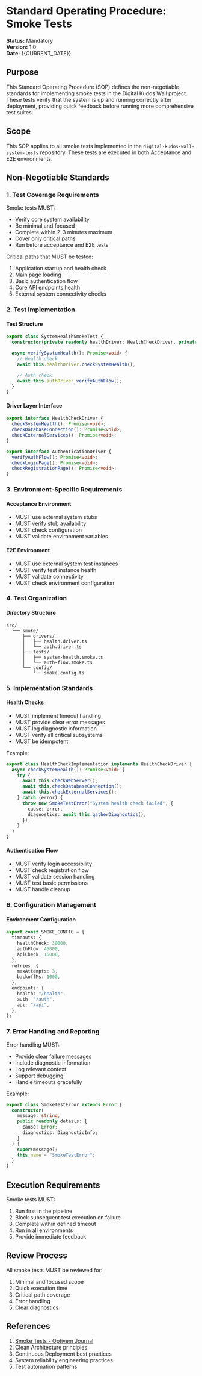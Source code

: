 # Standard Operating Procedure: Smoke Tests

**Status:** Mandatory  
**Version:** 1.0  
**Date:** {{CURRENT_DATE}}

## Purpose

This Standard Operating Procedure (SOP) defines the non-negotiable standards for implementing smoke tests in the Digital Kudos Wall project. These tests verify that the system is up and running correctly after deployment, providing quick feedback before running more comprehensive test suites.

## Scope

This SOP applies to all smoke tests implemented in the `digital-kudos-wall-system-tests` repository. These tests are executed in both Acceptance and E2E environments.

## Non-Negotiable Standards

### 1. Test Coverage Requirements

Smoke tests MUST:

- Verify core system availability
- Be minimal and focused
- Complete within 2-3 minutes maximum
- Cover only critical paths
- Run before acceptance and E2E tests

Critical paths that MUST be tested:

1. Application startup and health check
2. Main page loading
3. Basic authentication flow
4. Core API endpoints health
5. External system connectivity checks

### 2. Test Implementation

#### Test Structure

```typescript
export class SystemHealthSmokeTest {
  constructor(private readonly healthDriver: HealthCheckDriver, private readonly authDriver: AuthenticationDriver) {}

  async verifySystemHealth(): Promise<void> {
    // Health check
    await this.healthDriver.checkSystemHealth();

    // Auth check
    await this.authDriver.verifyAuthFlow();
  }
}
```

#### Driver Layer Interface

```typescript
export interface HealthCheckDriver {
  checkSystemHealth(): Promise<void>;
  checkDatabaseConnection(): Promise<void>;
  checkExternalServices(): Promise<void>;
}

export interface AuthenticationDriver {
  verifyAuthFlow(): Promise<void>;
  checkLoginPage(): Promise<void>;
  checkRegistrationPage(): Promise<void>;
}
```

### 3. Environment-Specific Requirements

#### Acceptance Environment

- MUST use external system stubs
- MUST verify stub availability
- MUST check configuration
- MUST validate environment variables

#### E2E Environment

- MUST use external system test instances
- MUST verify test instance health
- MUST validate connectivity
- MUST check environment configuration

### 4. Test Organization

#### Directory Structure

```
src/
  └── smoke/
      ├── drivers/
      │   ├── health.driver.ts
      │   └── auth.driver.ts
      ├── tests/
      │   ├── system-health.smoke.ts
      │   └── auth-flow.smoke.ts
      └── config/
          └── smoke.config.ts
```

### 5. Implementation Standards

#### Health Checks

- MUST implement timeout handling
- MUST provide clear error messages
- MUST log diagnostic information
- MUST verify all critical subsystems
- MUST be idempotent

Example:

```typescript
export class HealthCheckImplementation implements HealthCheckDriver {
  async checkSystemHealth(): Promise<void> {
    try {
      await this.checkWebServer();
      await this.checkDatabaseConnection();
      await this.checkExternalServices();
    } catch (error) {
      throw new SmokeTestError("System health check failed", {
        cause: error,
        diagnostics: await this.gatherDiagnostics(),
      });
    }
  }
}
```

#### Authentication Flow

- MUST verify login accessibility
- MUST check registration flow
- MUST validate session handling
- MUST test basic permissions
- MUST handle cleanup

### 6. Configuration Management

#### Environment Configuration

```typescript
export const SMOKE_CONFIG = {
  timeouts: {
    healthCheck: 30000,
    authFlow: 45000,
    apiCheck: 15000,
  },
  retries: {
    maxAttempts: 3,
    backoffMs: 1000,
  },
  endpoints: {
    health: "/health",
    auth: "/auth",
    api: "/api",
  },
};
```

### 7. Error Handling and Reporting

Error handling MUST:

- Provide clear failure messages
- Include diagnostic information
- Log relevant context
- Support debugging
- Handle timeouts gracefully

Example:

```typescript
export class SmokeTestError extends Error {
  constructor(
    message: string,
    public readonly details: {
      cause: Error;
      diagnostics: DiagnosticInfo;
    }
  ) {
    super(message);
    this.name = "SmokeTestError";
  }
}
```

## Execution Requirements

Smoke tests MUST:

1. Run first in the pipeline
2. Block subsequent test execution on failure
3. Complete within defined timeout
4. Run in all environments
5. Provide immediate feedback

## Review Process

All smoke tests MUST be reviewed for:

1. Minimal and focused scope
2. Quick execution time
3. Critical path coverage
4. Error handling
5. Clear diagnostics

## References

1. [Smoke Tests - Optivem Journal](https://journal.optivem.com/p/smoke-tests)
2. Clean Architecture principles
3. Continuous Deployment best practices
4. System reliability engineering practices
5. Test automation patterns
